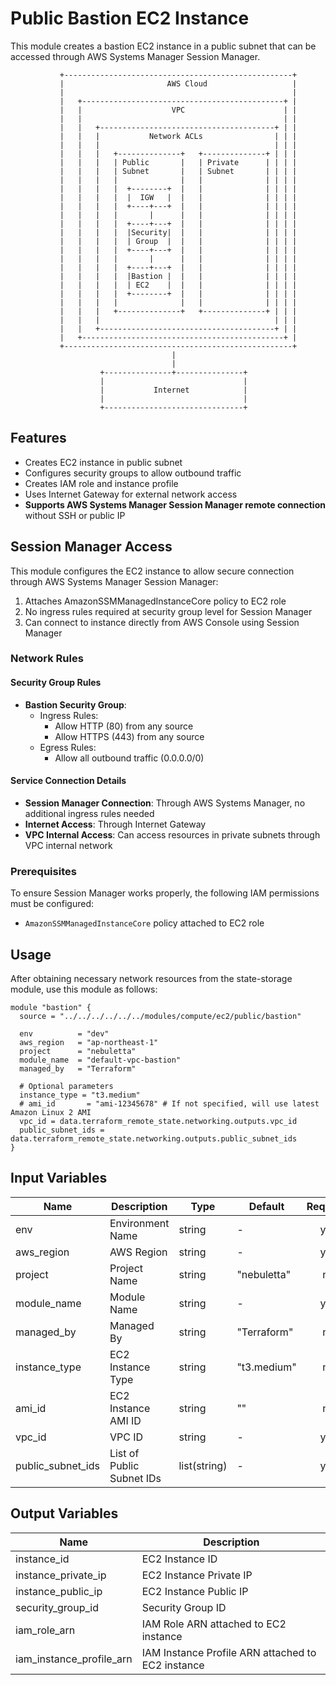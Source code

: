 # Public Bastion EC2 Instance

This module creates a bastion EC2 instance in a public subnet that can be accessed through AWS Systems Manager Session Manager.

```
           +---------------------------------------------------+
           |                       AWS Cloud                   |
           |                                                   |
           |   +---------------------------------------------+ |
           |   |                    VPC                      | |
           |   |                                             | |
           |   |   +---------------------------------------+ | |
           |   |   |           Network ACLs                | | |
           |   |   |                                       | | |
           |   |   |   +--------------+   +--------------+ | | |
           |   |   |   | Public       |   | Private      | | | |
           |   |   |   | Subnet       |   | Subnet       | | | |
           |   |   |   |              |   |              | | | |
           |   |   |   |  +--------+  |   |              | | | |
           |   |   |   |  |  IGW   |  |   |              | | | |
           |   |   |   |  +----+---+  |   |              | | | |
           |   |   |   |       |      |   |              | | | |
           |   |   |   |  +----+---+  |   |              | | | |
           |   |   |   |  |Security|  |   |              | | | |
           |   |   |   |  | Group  |  |   |              | | | |
           |   |   |   |  +----+---+  |   |              | | | |
           |   |   |   |       |      |   |              | | | |
           |   |   |   |  +----+---+  |   |              | | | |
           |   |   |   |  |Bastion |  |   |              | | | |
           |   |   |   |  | EC2    |  |   |              | | | |
           |   |   |   |  +--------+  |   |              | | | |
           |   |   |   |              |   |              | | | |
           |   |   |   +--------------+   +--------------+ | | |
           |   |   |                                       | | |
           |   |   +---------------------------------------+ | |
           |   +---------------------------------------------+ |
           +---------------------------------------------------+
                                    |
                                    |
                    +---------------+---------------+
                    |                               |
                    |           Internet            |
                    |                               |
                    +-------------------------------+
```

## Features

- Creates EC2 instance in public subnet
- Configures security groups to allow outbound traffic
- Creates IAM role and instance profile
- Uses Internet Gateway for external network access
- **Supports AWS Systems Manager Session Manager remote connection** without SSH or public IP

## Session Manager Access

This module configures the EC2 instance to allow secure connection through AWS Systems Manager Session Manager:

1. Attaches AmazonSSMManagedInstanceCore policy to EC2 role
2. No ingress rules required at security group level for Session Manager
3. Can connect to instance directly from AWS Console using Session Manager

### Network Rules

#### Security Group Rules
- **Bastion Security Group**:
  - Ingress Rules:
    - Allow HTTP (80) from any source
    - Allow HTTPS (443) from any source
  - Egress Rules:
    - Allow all outbound traffic (0.0.0.0/0)

#### Service Connection Details
- **Session Manager Connection**: Through AWS Systems Manager, no additional ingress rules needed
- **Internet Access**: Through Internet Gateway
- **VPC Internal Access**: Can access resources in private subnets through VPC internal network

### Prerequisites

To ensure Session Manager works properly, the following IAM permissions must be configured:

- `AmazonSSMManagedInstanceCore` policy attached to EC2 role

## Usage

After obtaining necessary network resources from the state-storage module, use this module as follows:

```hcl
module "bastion" {
  source = "../../../../../../modules/compute/ec2/public/bastion"

  env          = "dev"
  aws_region   = "ap-northeast-1"
  project      = "nebuletta"
  module_name  = "default-vpc-bastion"
  managed_by   = "Terraform"
  
  # Optional parameters
  instance_type = "t3.medium"
  # ami_id       = "ami-12345678" # If not specified, will use latest Amazon Linux 2 AMI
  vpc_id = data.terraform_remote_state.networking.outputs.vpc_id
  public_subnet_ids = data.terraform_remote_state.networking.outputs.public_subnet_ids
}
```

## Input Variables

| Name | Description | Type | Default | Required |
|------|-------------|------|---------|:--------:|
| env | Environment Name | string | - | yes |
| aws_region | AWS Region | string | - | yes |
| project | Project Name | string | "nebuletta" | no |
| module_name | Module Name | string | - | yes |
| managed_by | Managed By | string | "Terraform" | no |
| instance_type | EC2 Instance Type | string | "t3.medium" | no |
| ami_id | EC2 Instance AMI ID | string | "" | no |
| vpc_id | VPC ID | string | - | yes |
| public_subnet_ids | List of Public Subnet IDs | list(string) | - | yes |

## Output Variables

| Name | Description |
|------|-------------|
| instance_id | EC2 Instance ID |
| instance_private_ip | EC2 Instance Private IP |
| instance_public_ip | EC2 Instance Public IP |
| security_group_id | Security Group ID |
| iam_role_arn | IAM Role ARN attached to EC2 instance |
| iam_instance_profile_arn | IAM Instance Profile ARN attached to EC2 instance | 
